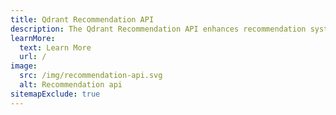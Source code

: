 ```yaml
---
title: Qdrant Recommendation API
description: The Qdrant Recommendation API enhances recommendation systems with advanced flexibility, supporting both ID and vector-based queries, and search strategies for precise, personalized content suggestions.
learnMore:
  text: Learn More
  url: /
image:
  src: /img/recommendation-api.svg
  alt: Recommendation api
sitemapExclude: true
---
```


